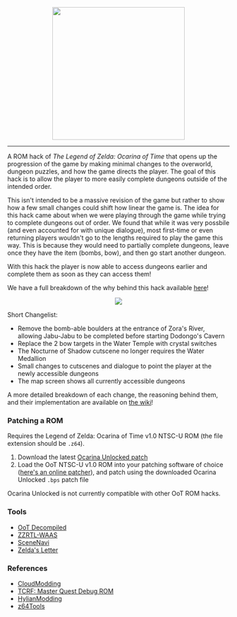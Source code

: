 <p align="center">
  <img src="https://github.com/nmacadam/ocarina-unlocked/assets/37878073/05ec7437-d904-4167-94c6-6e76e70c01e7" height="300px"/>
</p>
<hr>
A ROM hack of <i>The Legend of Zelda: Ocarina of Time</i> that opens up the progression of the game by making minimal changes to the overworld, dungeon puzzles, and how the game directs the player.
The goal of this hack is to allow the player to more easily complete dungeons outside of the intended order. </p>

This isn't intended to be a massive revision of the game but rather to show how a few small changes could shift how linear the game is.
The idea for this hack came about when we were playing through the game while trying to complete dungeons out of order.
We found that while it was very possbile (and even accounted for with unique dialogue), most first-time or even returning players wouldn't go to the lengths required to play the game this way.
This is because they would need to partially complete dungeons, leave once they have the item (bombs, bow), and then go start another dungeon.

With this hack the player is now able to access dungeons earlier and complete them as soon as they can access them!

We have a full breakdown of the why behind this hack available [here](https://github.com/nmacadam/ocarina-unlocked/wiki)!


<p align="center">
  <img src="https://github.com/nmacadam/ocarina-unlocked/assets/37878073/56b9736e-dd53-4a5f-ada8-5e84563c87cc" />
</p>

Short Changelist:
- Remove the bomb-able boulders at the entrance of Zora's River, allowing Jabu-Jabu to be completed before starting Dodongo's Cavern
- Replace the 2 bow targets in the Water Temple with crystal switches
- The Nocturne of Shadow cutscene no longer requires the Water Medallion
- Small changes to cutscenes and dialogue to point the player at the newly accessible dungeons
- The map screen shows all currently accessible dungeons

A more detailed breakdown of each change, the reasoning behind them, and  their implementation are available on [the wiki](https://github.com/nmacadam/ocarina-unlocked/wiki/Changes)!

### Patching a ROM
Requires the Legend of Zelda: Ocarina of Time v1.0 NTSC-U ROM (the file extension should be `.z64`).

1. Download the latest [Ocarina Unlocked patch](https://github.com/nmacadam/ocarina-unlocked/releases)
2. Load the OoT NTSC-U v1.0 ROM into your patching software of choice ([here's an online patcher](https://www.marcrobledo.com/RomPatcher.js/)), and patch using the downloaded Ocarina Unlocked `.bps` patch file

Ocarina Unlocked is not currently compatible with other OoT ROM hacks.

### Tools

- [OoT Decompiled](https://github.com/zeldaret/oot)
- [ZZRTL-WAAS](https://github.com/jaredemjohnson/zzrtl-audio)
- [SceneNavi](https://github.com/xdanieldzd/SceneNavi)
- [Zelda's Letter](https://cloudmodding.com/applications/zeldas-letter/)

### References

- [CloudModding](https://wiki.cloudmodding.com/oot/Main_Page)
- [TCRF: Master Quest Debug ROM](https://tcrf.net/Proto:The_Legend_of_Zelda:_Ocarina_of_Time_Master_Quest)
- [HylianModding](https://hylianmodding.com)
- [z64Tools](https://github.com/z64tools)
